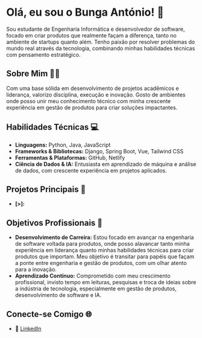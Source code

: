 # Olá, eu sou o Bunga António! 👋

Sou estudante de Engenharia Informática e desenvolvedor de software, focado em criar produtos que realmente façam a diferença, tanto no ambiente de startups quanto além. Tenho paixão por resolver problemas do mundo real através da tecnologia, combinando minhas habilidades técnicas com pensamento estratégico.

## Sobre Mim 🙋‍♂️
Com uma base sólida em desenvolvimento de projetos acadêmicos e liderança, valorizo disciplina, execução e inovação. Gosto de ambientes onde posso unir meu conhecimento técnico com minha crescente experiência em gestão de produtos para criar soluções impactantes.

## Habilidades Técnicas 💻
- **Linguagens:** Python, Java, JavaScript
- **Frameworks & Bibliotecas:** Django, Spring Boot, Vue, Tailwind CSS
- **Ferramentas & Plataformas:** GitHub, Netlify
- **Ciência de Dados & IA:** Entusiasta em aprendizado de máquina e análise de dados, com crescente experiência em projetos aplicados.

## Projetos Principais 🚀
- **[>]:**

## Objetivos Profissionais 🎯
- **Desenvolvimento de Carreira:** Estou focado em avançar na engenharia de software voltada para produtos, onde posso alavancar tanto minha experiência em liderança quanto minhas habilidades técnicas para criar produtos que importam. Meu objetivo é transitar para papéis que façam a ponte entre engenharia e gestão de produtos, com um olhar atento para a inovação.
- **Aprendizado Contínuo:** Comprometido com meu crescimento profissional, invisto tempo em leituras, pesquisas e troca de ideias sobre a indústria de tecnologia, especialmente em gestão de produtos, desenvolvimento de software e IA.

## Conecte-se Comigo 🌐
- 🔗 [LinkedIn](https://linkedin.com/in/bungaantonio)
